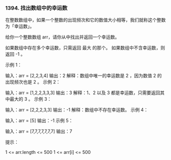 ### 1394. 找出数组中的幸运数

在整数数组中，如果一个整数的出现频次和它的数值大小相等，我们就称这个整数为「幸运数」。

给你一个整数数组 arr，请你从中找出并返回一个幸运数。

如果数组中存在多个幸运数，只需返回 最大 的那个。
如果数组中不含幸运数，则返回 -1 。
 

示例 1：

输入：arr = [2,2,3,4]
输出：2
解释：数组中唯一的幸运数是 2 ，因为数值 2 的出现频次也是 2 。
示例 2：

输入：arr = [1,2,2,3,3,3]
输出：3
解释：1、2 以及 3 都是幸运数，只需要返回其中最大的 3 。
示例 3：

输入：arr = [2,2,2,3,3]
输出：-1
解释：数组中不存在幸运数。
示例 4：

输入：arr = [5]
输出：-1
示例 5：

输入：arr = [7,7,7,7,7,7,7]
输出：7
 

提示：

1 <= arr.length <= 500
1 <= arr[i] <= 500
